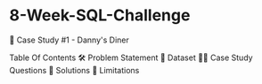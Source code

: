 # 8-Week-SQL-Challenge

🍜 Case Study #1 - Danny's Diner

 Table Of Contents
🛠️ Problem Statement
📂 Dataset
🧙‍♂️ Case Study Questions
🚀 Solutions
🐋 Limitations
